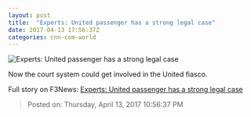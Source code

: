 ```yaml
---
layout: post
title:  "Experts: United passenger has a strong legal case"
date: 2017-04-13 17:56:37Z
categories: cnn-com-world
---
```


![Experts: United passenger has a strong legal case](http://i2.cdn.turner.com/money/dam/assets/170412140723-united-airlines-prospective-lawsuits-780x439.jpg)

Now the court system could get involved in the United fiasco.


Full story on F3News: [Experts: United passenger has a strong legal case](http://www.f3nws.com/n/DfgSrB)

> Posted on: Thursday, April 13, 2017 10:56:37 PM
